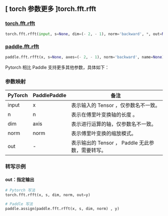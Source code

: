 ## [ torch 参数更多 ]torch.fft.rfft

### [torch.fft.rfft](https://pytorch.org/docs/stable/generated/torch.fft.rfft.html#torch-fft-rfft)

```python
torch.fft.rfft(input, s=None, dim=(- 2, - 1), norm='backward', *, out=None)
```

### [paddle.fft.rfft](https://www.paddlepaddle.org.cn/documentation/docs/zh/develop/api/paddle/fft/rfft_cn.html#rfft)

```python
paddle.fft.rfft(x, s=None, axes=(- 2, - 1), norm='backward', name=None)
```

Pytorch 相比 Paddle 支持更多其他参数，具体如下：

### 参数映射

| PyTorch                             | PaddlePaddle | 备注                                                                    |
| ----------------------------------- | ------------ | ----------------------------------------------------------------------- |
| input     | x           | 表示输入的 Tensor ，仅参数名不一致。                         |
| n     | n           | 表示在傅里叶变换轴的长度 。                         |
| dim       | axis        | 表示进行运算的轴，仅参数名不一致。                           |
| norm     | norm           | 表示傅里叶变换的缩放模式。                         |
| out           | -      | 表示输出的 Tensor ， Paddle 无此参数，需要转写。         |

###  转写示例
#### out：指定输出
```python
# Pytorch 写法
torch.fft.rfft(x, s, dim, norm, out=y)

# Paddle 写法
paddle.assign(paddle.fft.rfft(x, s, dim, norm) , y)
```
